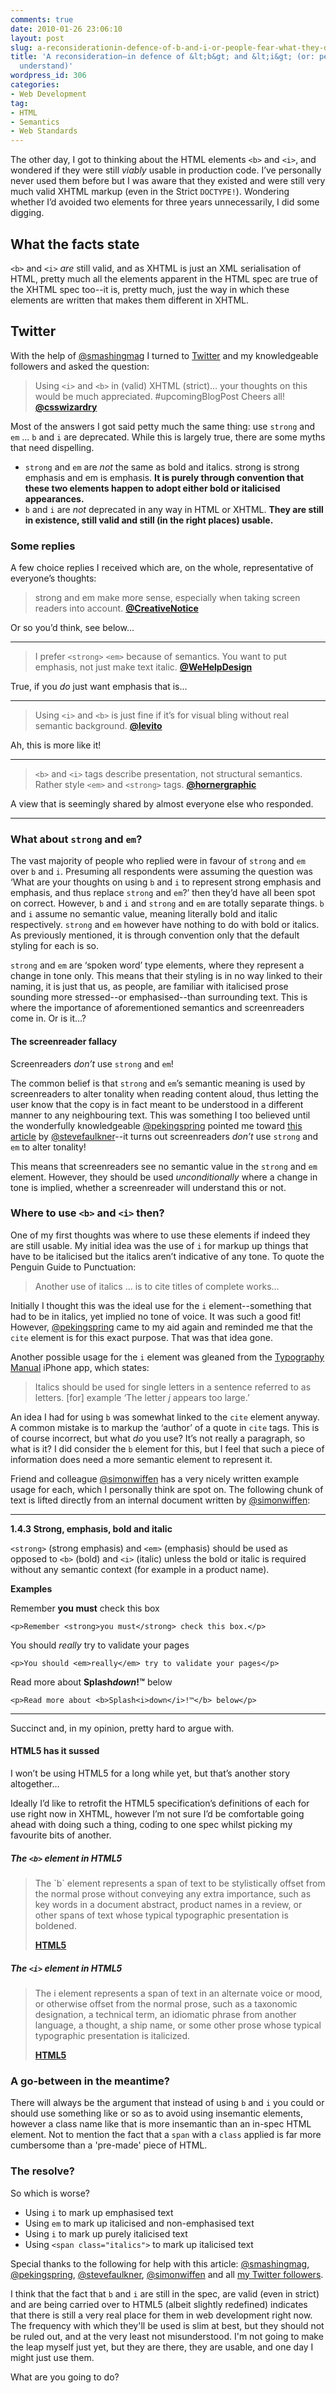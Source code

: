 ```yaml
---
comments: true
date: 2010-01-26 23:06:10
layout: post
slug: a-reconsiderationin-defence-of-b-and-i-or-people-fear-what-they-dont-understand
title: 'A reconsideration—in defence of &lt;b&gt; and &lt;i&gt; (or: people fear what they don’t
  understand)'
wordpress_id: 306
categories:
- Web Development
tag:
- HTML
- Semantics
- Web Standards
---
```


The other day, I got to thinking about the HTML elements `<b>` and `<i>`, and wondered if they were still _viably_ usable in production code. I’ve personally never used them before but I was aware that they existed and were still very much valid XHTML markup (even in the Strict `DOCTYPE!`). Wondering whether I’d avoided two elements for three years unnecessarily, I did some digging.

## What the facts state

`<b>` and `<i>` _are_ still valid, and as XHTML is just an XML serialisation of HTML, pretty much all the elements apparent in the HTML spec are true of the XHTML spec too--it is, pretty much, just the way in which these elements are written that makes them different in XHTML.

## Twitter

With the help of [@smashingmag](http://twitter.com/smashingmag) I turned to [Twitter](http://twitter.com/csswizardry) and my knowledgeable followers and asked the question:

> Using `<i>` and `<b>` in (valid) XHTML (strict)… your thoughts on this would be much appreciated. #upcomingBlogPost Cheers all! **[@csswizardry](http://twitter.com/csswizardry)**

Most of the answers I got said petty much the same thing: use `strong` and `em` ... `b` and `i` are deprecated. While this is largely true, there are some myths that need dispelling.

* `strong` and `em` are _not_ the same as bold and italics. strong is strong emphasis and em is emphasis. **It is purely through convention that these two elements happen to adopt either bold or italicised appearances.**
* `b` and `i` are _not_ deprecated in any way in HTML or XHTML. **They are still in existence, still valid and still (in the right places) usable.**


### Some replies

A few choice replies I received which are, on the whole, representative of everyone’s thoughts:

> strong and em make more sense, especially when taking screen readers into account. **[@CreativeNotice](http://twitter.com/CreativeNotice)**

Or so you’d think, see below...

* * *

> I prefer `<strong>` `<em>` because of semantics. You want to put emphasis, not just make text italic. **[@WeHelpDesign](http://twitter.com/wehelpdesign)**

True, if you _do_ just want emphasis that is...

* * *

> Using `<i>` and `<b>` is just fine if it’s for visual bling without real semantic background. **[@levito](http://twitter.com/levito)**

Ah, this is more like it!

* * *

> `<b>` and `<i>` tags describe presentation, not structural semantics. Rather style `<em>` and `<strong>` tags. **[@hornergraphic](http://twitter.com/hornergraphic)**

A view that is seemingly shared by almost everyone else who responded.

* * *

### What about `strong` and `em`?

The vast majority of people who replied were in favour of `strong` and `em` over `b` and `i`. Presuming all respondents were assuming the question was ‘What are your thoughts on using `b` and `i` to represent strong emphasis and emphasis, and thus replace `strong` and `em`?’ then they’d have all been spot on correct. However, `b` and `i` and `strong` and `em` are  totally separate things. `b` and `i` assume no semantic value, meaning literally bold and italic respectively. `strong` and `em` however have nothing to do with bold or italics. As previously mentioned, it is through convention only that the default styling for each is so.

`strong` and `em` are ‘spoken word’ type elements, where they represent a change in tone only. This means that their styling is in no way linked to their naming, it is just that us, as people, are familiar with italicised prose sounding more stressed--or emphasised--than surrounding text. This is where the importance of aforementioned semantics and screenreaders come in. Or is it…?

#### The screenreader fallacy

Screenreaders _don’t_ use `strong` and `em`!

The common belief is that `strong` and `em`’s semantic meaning is used by screenreaders to alter tonality when reading content aloud, thus letting the user know that the copy is in fact meant to be understood in a different manner to any neighbouring text. This was something I too believed until the wonderfully knowledgeable [@pekingspring](http://twitter.com/pekingspring) pointed me toward [this article](http://www.paciellogroup.com/blog/?p=41) by [@stevefaulkner](http://twitter.com/stevefaulkner)--it turns out screenreaders _don’t_ use `strong` and `em` to alter tonality!

This means that screenreaders see no semantic value in the `strong` and `em` element. However, they should be used _unconditionally_ where a change in tone is implied, whether a screenreader will understand this or not.


### Where to use `<b>` and `<i>` then?

One of my first thoughts was where to use these elements if indeed they are still usable. My initial idea was the use of `i` for markup up things that have to be italicised but the italics aren’t indicative of any tone. To quote the Penguin Guide to Punctuation:

> Another use of italics … is to cite titles of complete works…

Initially I thought this was the ideal use for the `i` element--something that had to be in italics, yet implied no tone of voice. It was such a good fit! However, [@pekingspring](http://twitter.com/pekingspring) came to my aid again and reminded me that the `cite` element is for this exact purpose. That was that idea gone.

Another possible usage for the `i` element was gleaned from the [Typography Manual](http://typographyapp.com/) iPhone app, which states:

> Italics should be used for single letters in a sentence referred to as letters. [for] example ‘The letter _j_ appears too large.’

An idea I had for using `b` was somewhat linked to the `cite` element anyway. A common mistake is to markup the ‘author’ of a quote in `cite` tags. This is of course incorrect, but what _do_ you use? It’s not really a paragraph, so what is it? I did consider the `b` element for this, but I feel that such a piece of information does need a more semantic element to represent it.

Friend and colleague [@simonwiffen](http://twitter.com/simonwiffen) has a very nicely written example usage for each, which I personally think are spot on. The following chunk of text is lifted directly from an internal document written by [@simonwiffen](http://twitter.com/simonwiffen):

* * *

**1.4.3 Strong, emphasis, bold and italic**

`<strong>` (strong emphasis) and `<em>` (emphasis) should be used as opposed to `<b>` (bold) and `<i>` (italic) unless the bold or italic is required without any semantic context (for example in a product name).

**Examples**

Remember **you must** check this box

    <p>Remember <strong>you must</strong> check this box.</p>

You should _really_ try to validate your pages

    <p>You should <em>really</em> try to validate your pages</p>

Read more about <b>Splash<i>down</i>!™</b> below

    <p>Read more about <b>Splash<i>down</i>!™</b> below</p>

* * *

Succinct and, in my opinion, pretty hard to argue with.

#### HTML5 has it sussed

I won’t be using HTML5 for a long while yet, but that’s another story altogether…

Ideally I’d like to retrofit the HTML5 specification’s definitions of each for use right now in XHTML, however I’m not sure I’d be comfortable going ahead with doing such a thing, coding to one spec whilst picking my favourite bits of another.

##### The `<b>` element in HTML5

<blockquote><p>The `b` element represents  a span of text to be stylistically offset from the normal prose without conveying any extra importance, such as key words in a document abstract, product names in a review, or other spans of text whose typical typographic presentation is boldened.</p>
<b class="source"><a href="http://dev.w3.org/html5/spec/Overview.html#the-b-element">HTML5</a></b></blockquote>

##### The `<i>` element in HTML5

<blockquote><p>The i  element represents  a span of text in an alternate voice or mood, or otherwise offset from the normal prose, such as a taxonomic designation, a technical term, an idiomatic phrase from another language, a thought, a ship name, or some other prose whose typical typographic presentation is italicized.</p>
<b class="source"><a href="http://dev.w3.org/html5/spec/Overview.html#the-i-element">HTML5</a></b></blockquote>

### A go-between in the meantime?

There will always be the argument that instead of using `b` and `i` you could or should use something like <span class="italics"> or <span class="bold"> so as to avoid using insemantic elements, however a class name like that is more insemantic than an in-spec HTML element. Not to mention the fact that a `span` with a `class` applied is far more cumbersome than a 'pre-made' piece of HTML.

### The resolve?

So which is worse?

* Using `i` to mark up emphasised text
* Using `em` to mark up italicised and non-emphasised text
* Using `i` to mark up purely italicised text
* Using `<span class="italics">` to mark up italicised text

Special thanks to the following for help with this article: [@smashingmag](http://twitter.com/smashingmag), [@pekingspring](http://twitter.com/pekingspring), [@stevefaulkner](http://twitter.com/stevefaulkner), [@simonwiffen](http://twitter.com/simonwiffen) and all [my Twitter followers](http://twitter.com/csswizardry/followers).

I think that the fact that `b` and `i` are still in the spec, are valid (even in strict) and are being carried over to HTML5 (albeit slightly redefined) indicates that there is still a very real place for them in web development right now. The frequency with which they'll be used is slim at best, but they should not be ruled out, and at the very least not misunderstood. I'm not going to make the leap myself just yet, but they are there, they are usable, and one day I might just use them.

What are you going to do?
